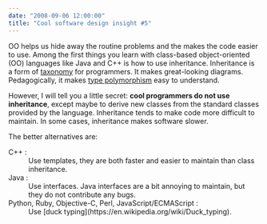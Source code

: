 ```yaml
---
date: "2008-09-06 12:00:00"
title: "Cool software design insight #5"
---
```




OO helps us hide away the routine problems and the makes the code easier to use. Among the first things you learn with class-based object-oriented (OO) languages like Java and C++ is how to use inheritance. Inheritance is a form of [taxonomy](https://en.wikipedia.org/wiki/Taxonomy) for programmers. It makes great-looking diagrams. Pedagogically, it makes [type polymorphism](https://en.wikipedia.org/wiki/Type_polymorphism) easy to understand.

However, I will tell you a little secret: __cool programmers do not use inheritance__, except maybe to derive new classes from the standard classes provided by the language. Inheritance tends to make code more difficult to maintain. In some cases, inheritance makes software slower.

The better alternatives are:
<dl>
<dt>C++ :</dt>
<dd>Use templates, they are both faster and easier to maintain than class inheritance.</dd>
<dt>Java :</dt>
<dd>Use interfaces. Java interfaces are a bit annoying to maintain, but they do not contribute any bugs.</dd>
<dt>Python, Ruby, Objective-C, Perl, JavaScript/ECMAScript :</dt>
<dd>Use [duck typing](https://en.wikipedia.org/wiki/Duck_typing).</dd>
</dl>

